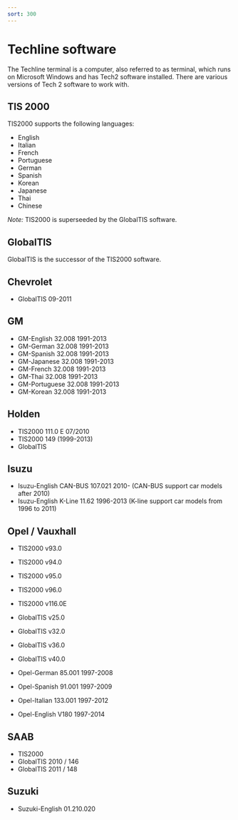 ```yaml
---
sort: 300
---
```

# Techline software

The Techline terminal is a computer, also referred to as terminal, which runs on Microsoft Windows and has Tech2 software installed. There are various versions of Tech 2 software to work with.

## TIS 2000

TIS2000 supports the following languages:
* English
* Italian
* French
* Portuguese
* German
* Spanish
* Korean
* Japanese
* Thai
* Chinese

_Note:_ TIS2000 is superseeded by the GlobalTIS software. 

## GlobalTIS

GlobalTIS is the successor of the TIS2000 software.

## Chevrolet
* GlobalTIS 09-2011

## GM
* GM-English 32.008 1991-2013
* GM-German 32.008 1991-2013
* GM-Spanish 32.008 1991-2013
* GM-Japanese 32.008 1991-2013
* GM-French 32.008 1991-2013
* GM-Thai 32.008 1991-2013
* GM-Portuguese 32.008 1991-2013
* GM-Korean 32.008 1991-2013

## Holden
* TIS2000 111.0 E 07/2010
* TIS2000 149 (1999-2013)
* GlobalTIS

## Isuzu
* Isuzu-English CAN-BUS 107.021 2010- (CAN-BUS support car models after 2010)
* Isuzu-English K-Line 11.62 1996-2013 (K-line support car models from 1996 to 2011)


## Opel / Vauxhall

* TIS2000 v93.0
* TIS2000 v94.0
* TIS2000 v95.0
* TIS2000 v96.0
* TIS2000 v116.0E
* GlobalTIS v25.0
* GlobalTIS v32.0
* GlobalTIS v36.0
* GlobalTIS v40.0

* Opel-German 85.001 1997-2008
* Opel-Spanish 91.001 1997-2009
* Opel-Italian 133.001 1997-2012
* Opel-English V180 1997-2014

## SAAB
* TIS2000
* GlobalTIS 2010 / 146
* GlobalTIS 2011 / 148

## Suzuki
* Suzuki-English 01.210.020
